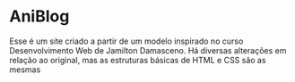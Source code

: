# AniBlog
Esse é um site criado a partir de um modelo inspirado no curso Desenvolvimento Web de Jamilton Damasceno. Há diversas alterações em relação ao original, mas as estruturas básicas de HTML e CSS são as mesmas
